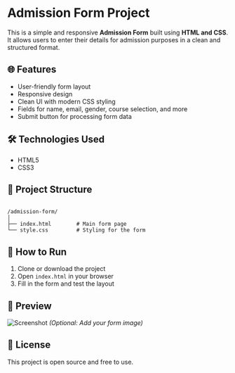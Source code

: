 # Admission Form Project

This is a simple and responsive **Admission Form** built using **HTML and CSS**. It allows users to enter their details for admission purposes in a clean and structured format.

## 🌐 Features

- User-friendly form layout  
- Responsive design  
- Clean UI with modern CSS styling  
- Fields for name, email, gender, course selection, and more  
- Submit button for processing form data

## 🛠️ Technologies Used

- HTML5  
- CSS3  

## 📁 Project Structure

```

/admission-form/
│
├── index.html        # Main form page
└── style.css         # Styling for the form

```

## 🚀 How to Run

1. Clone or download the project  
2. Open `index.html` in your browser  
3. Fill in the form and test the layout

## 📸 Preview

![Screenshot](screenshot.png) *(Optional: Add your form image)*

## 📄 License

This project is open source and free to use.

